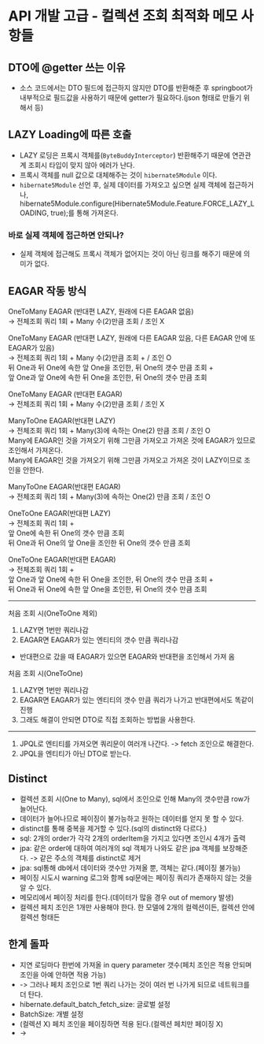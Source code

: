 # API 개발 고급 - 컬렉션 조회 최적화 메모 사항들

## DTO에 @getter 쓰는 이유
- 소스 코드에서는 DTO 필드에 접근하지 않지만 DTO를 반환해준 후 springboot가 내부적으로 필드값을 사용하기 때문에 getter가 필요하다.(json 형태로 만들기 위해서 등)

## LAZY Loading에 따른 호출
- LAZY 로딩은 프록시 객체를(`ByteBuddyInterceptor`) 반환해주기 때문에 연관관계 조회시 타입이 맞지 않아 에러가 난다.
- 프록시 객체를 null 값으로 대체해주는 것이 `hibernate5Module` 이다.
- `hibernate5Module` 선언 후, 실제 데이터를 가져오고 싶으면 실제 객체에 접근하거나, hibernate5Module.configure(Hibernate5Module.Feature.FORCE_LAZY_LOADING, true);를 통해 가져온다.
### 바로 실제 객체에 접근하면 안되나?
- 실제 객체에 접근해도 프록시 객체가 없어지는 것이 아닌 링크를 해주기 때문에 의미가 없다.

## EAGAR 작동 방식
OneToMany EAGAR (반대편 LAZY, 원래에 다른 EAGAR 없음)  
-> 전체조회 쿼리 1회 + Many 수(2)만큼 조회 / 조인 X

OneToMany EAGAR (반대편 LAZY, 원래에 다른 EAGAR 있음, 다른 EAGAR 안에 또 EAGAR가 있음)  
-> 전체조회 쿼리 1회 + Many 수(2)만큼 조회 + / 조인 O  
뒤 One과 뒤 One에 속한 앞 One을 조인한, 뒤 One의 갯수 만큼 조회 +  
앞 One과 앞 One에 속한 뒤 One을 조인한, 뒤 One의 갯수 만큼 조회


OneToMany EAGAR (반대편 EAGAR)  
-> 전체조회 쿼리 1회 + Many 수(2)만큼 조회 / 조인 X

ManyToOne EAGAR(반대편 LAZY)  
-> 전체조회 쿼리 1회 + Many(3)에 속하는 One(2) 만큼 조회 / 조인 O  
Many에 EAGAR인 것을 가져오기 위해 그만큼 가져오고 가져온 것에 EAGAR가 있므로 조인해서 가져온다.  
Many에 EAGAR인 것을 가져오기 위해 그만큼 가져오고 가져온 것이 LAZY이므로 조인을 안한다.  

ManyToOne EAGAR(반대편 EAGAR)  
-> 전체조회 쿼리 1회 + Many(3)에 속하는 One(2) 만큼 조회  / 조인 O  

OneToOne EAGAR(반대편 LAZY)  
-> 전체조회 쿼리 1회 +  
앞 One에 속한 뒤 One의 갯수 만큼 조회  
뒤 One과 뒤 One의 앞 One을 조인한 뒤 One의 갯수 만큼 조회  

OneToOne EAGAR(반대편 EAGAR)  
-> 전체조회 쿼리 1회 +  
앞 One과 앞 One에 속한 뒤 One을 조인한, 뒤 One의 갯수 만큼 조회 +  
뒤 One과 뒤 One에 속한 앞 One을 조인한, 뒤 One의 갯수 만큼 조회

------------------------------------------------
처음 조회 시(OneToOne 제외)
1. LAZY면 1번만 쿼리나감
2. EAGAR면 EAGAR가 있는 엔티티의 갯수 만큼 쿼리나감
+ 반대편으로 갔을 때 EAGAR가 있으면 EAGAR와 반대편을 조인해서 가져 옴

처음 조회 시(OneToOne)
1. LAZY면 1번만 쿼리나감
2. EAGAR면 EAGAR가 있는 엔티티의 갯수 만큼 쿼리가 나가고 반대편에서도 똑같이 진행
3. 그래도 해결이 안되면 DTO로 직접 조회하는 방법을 사용한다.
---
1. JPQL로 엔티티를 가져오면 쿼리문이 여러개 나간다. -> fetch 조인으로 해결한다.
2. JPQL을 엔티티가 아닌 DTO로 받는다.
## Distinct
- 컬렉션 조회 시(One to Many), sql에서 조인으로 인해 Many의 갯수만큼 row가 늘어난다.
- 데이터가 늘어나므로 페이징이 불가능하고 원하는 데이터를 얻지 못 할 수 있다.
- distinct를 통해 중복을 제거할 수 있다.(sql의 distinct와 다르다.)
- sql: 2개의 order가 각각 2개의 orderItem을 가지고 있다면 조인시 4개가 출력
- jpa: 같은 order에 대하여 여러개의 sql 객체가 나와도 같은 jpa 객체를 보장해준다. -> 같은 주소의 객체를 distinct로 제거
- jpa: sql통해 db에서 데이터와 갯수만 가져올 뿐, 객체는 같다.(페이징 불가능)
- 페이징 시도시 warning 로그와 함께 sql문에는 페이징 쿼리가 존재하지 않는 것을 알 수 있다.
- 메모리에서 페이징 처리를 한다.(데이터가 많을 경우 out of memory 발생)
- 컬렉션 페치 조인은 1개만 사용해야 한다. 한 모델에 2개의 컬렉션이든, 컬렉션 안에 컬렉션 형태든

## 한계 돌파
- 지연 로딩마다 한번에 가져올 in query parameter 갯수(페치 조인은 적용 안되며 조인을 아예 안하면 적용 가능)
- -> 그러나 페치 조인으로 1번 쿼리 나가는 것이 여러 번 나가게 되므로 네트워크를 더 탄다.
- hibernate.default_batch_fetch_size: 글로벌 설정
- BatchSize: 개별 설정
- (컬렉션 X) 페치 조인을 페이징하면 적용 된다.(컬렉션 페치만 페이징 X)
- -> 
